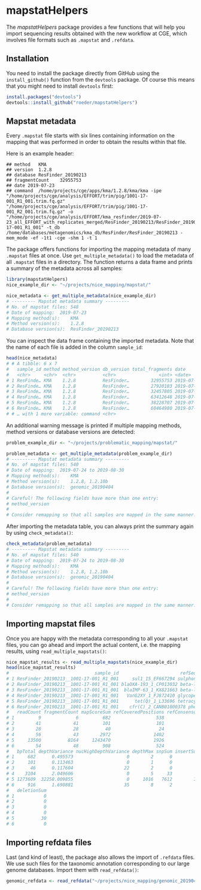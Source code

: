 
<!-- README.md is generated from README.Rmd. Please edit that file -->

# mapstatHelpers

<!-- badges: start -->

<!-- badges: end -->

The *mapstatHelpers* package provides a few functions that will help you
import sequencing results obtained with the new workflow at CGE, which
involves file formats such as `.mapstat` and `.refdata`.

## Installation

You need to install the package directly from GitHub using the
`install_github()` function from the `devtools` package. Of course this
means that you might need to install `devtools` first:

``` r
install.packages("devtools")
devtools::install_github("roeder/mapstatHelpers")
```

## Mapstat metadata

Every `.mapstat` file starts with six lines containing information on
the mapping that was performed in order to obtain the results within
that file.

Here is an example header:

    ## method   KMA
    ## version  1.2.8
    ## database ResFinder_20190213
    ## fragmentCount    32955753
    ## date 2019-07-23
    ## command  /home/projects/cge/apps/kma/1.2.8/kma/kma -ipe "/home/projects/cge/analysis/EFFORT/trim/pig/1001-17-001_R1_001.trim.fq.gz" "/home/projects/cge/analysis/EFFORT/trim/pig/1001-17-001_R2_001.trim.fq.gz" -o "/home/projects/cge/analysis/EFFORT/kma_resfinder/2019-07-23_all_EFFORT_with_replicates_merged/ResFinder_20190213/ResFinder_20190213__1001-17-001_R1_001" -t_db /home/databases/metagenomics/kma_db/ResFinder/ResFinder_20190213 -mem_mode -ef -1t1 -cge -shm 1 -t 1 

The package offers functions for importing the mapping metadata of many
`.mapstat` files at once. Use `get_multiple_metadata()` to load the
metadata of all `.mapstat` files in a directory. The function returns a
data frame and prints a summary of the metadata across all samples:

``` r
library(mapstatHelpers)
nice_example_dir <- "~/projects/nice_mapping/mapstat/"
```

``` r
nice_metadata <- get_multiple_metadata(nice_example_dir)
# --------- Mapstat metadata summary ---------
# No. of mapstat files: 548
# Date of mapping:  2019-07-23
# Mapping method(s):    KMA
# Method version(s):    1.2.8
# Database version(s):  ResFinder_20190213
```

You can inspect the data frame containing the imported metadata. Note
that the name of each file is added in the column `sample_id`:

``` r
head(nice_metadata)
# # A tibble: 6 x 7
#   sample_id method method_version db_version total_fragments date      
#   <chr>     <chr>  <chr>          <chr>                <int> <date>    
# 1 ResFinde… KMA    1.2.8          ResFinder…        32955753 2019-07-23
# 2 ResFinde… KMA    1.2.8          ResFinder…        27920183 2019-07-23
# 3 ResFinde… KMA    1.2.8          ResFinder…        32457805 2019-07-23
# 4 ResFinde… KMA    1.2.8          ResFinder…        63412648 2019-07-23
# 5 ResFinde… KMA    1.2.8          ResFinder…        38228707 2019-07-23
# 6 ResFinde… KMA    1.2.8          ResFinder…        60464980 2019-07-23
# # … with 1 more variable: command <chr>
```

An additional warning message is printed if multiple mapping methods,
method versions or database versions are detected:

``` r
problem_example_dir <- "~/projects/problematic_mapping/mapstat/"
```

``` r
problem_metadata <- get_multiple_metadata(problem_example_dir)
# --------- Mapstat metadata summary ---------
# No. of mapstat files: 540
# Date of mapping:  2019-07-24 to 2019-08-30
# Mapping method(s):    KMA
# Method version(s):    1.2.8, 1.2.10b
# Database version(s):  genomic_20190404
# 
# Careful! The following fields have more than one entry:
# method_version
# 
# Consider remapping so that all samples are mapped in the same manner.
```

After importing the metadata table, you can always print the summary
again by using `check_metadata()`:

``` r
check_metadata(problem_metadata)
# --------- Mapstat metadata summary ---------
# No. of mapstat files: 540
# Date of mapping:  2019-07-24 to 2019-08-30
# Mapping method(s):    KMA
# Method version(s):    1.2.8, 1.2.10b
# Database version(s):  genomic_20190404
# 
# Careful! The following fields have more than one entry:
# method_version
# 
# Consider remapping so that all samples are mapped in the same manner.
```

## Importing mapstat files

Once you are happy with the metadata corresponding to all your
`.mapstat` files, you can go ahead and import the actual content,
i.e. the mapping results, using `read_multiple_mapstats()`:

``` r
nice_mapstat_results <- read_multiple_mapstats(nice_example_dir)
head(nice_mapstat_results)
#                                sample_id                       refSequence
# 1 ResFinder_20190213__1001-17-001_R1_001     sul1_15_EF667294 sulphonamide
# 2 ResFinder_20190213__1001-17-001_R1_001 blaOXA-193_1_CP013032 beta-lactam
# 3 ResFinder_20190213__1001-17-001_R1_001  blaIMP-63_1_KX821663 beta-lactam
# 4 ResFinder_20190213__1001-17-001_R1_001   VanG2XY_1_FJ872410 glycopeptide
# 5 ResFinder_20190213__1001-17-001_R1_001      tet(Q)_1_L33696 tetracycline
# 6 ResFinder_20190213__1001-17-001_R1_001    cfr(C)_2_CANB01000378 phenicol
#   readCount fragmentCount mapScoreSum refCoveredPositions refConsensusSum
# 1         9             6         682                 538             538
# 2        41            41         101                 101             101
# 3        28            28          40                  24              23
# 4        56            43        2972                1402            1385
# 5     13500          8164     1243470                1926            1924
# 6        54            48         908                 524             524
#   bpTotal depthVariance nucHighDepthVariance depthMax snpSum insertSum
# 1     682      0.495573                    0        2      0         0
# 2     101      0.113463                    0        1      0         0
# 3      46      0.117604                   22        2      0         1
# 4    3104      2.049606                    0        5     33         0
# 5 1273609  32258.009855                    0     1016   7612        19
# 6     916      1.690881                   35        8      2         0
#   deletionSum
# 1           0
# 2           0
# 3           0
# 4           0
# 5          30
# 6           0
```

## Importing refdata files

Last (and kind of least), the package also allows the import of
`.refdata` files. We use such files for the taxonomic annotation
corresponding to our large genome databases. Import them with
`read_refdata()`:

``` r
genomic_refdata <- read_refdata("~/projects/nice_mapping/genomic_20190404.refdata")
```
